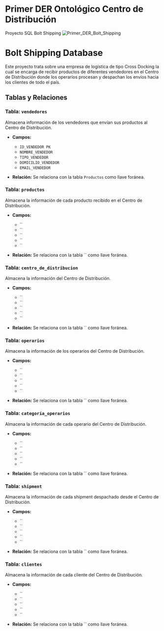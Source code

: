 # Primer DER Ontológico Centro de Distribución
Proyecto SQL Bolt Shipping
![Primer_DER_Bolt_Shipping](https://github.com/user-attachments/assets/a6a60e09-0a6c-4b00-adbd-91e591126bfd)
# Bolt Shipping Database
Este proyecto trata sobre una empresa de logística de tipo Cross Docking la cual se encarga de recibir productos de diferentes vendedores en el Centro de Distribución donde los operarios procesan y despachan los envíos hacia los clientes de todo el país.
## Tablas y Relaciones

### Tabla: `vendedores`
Almacena información de los vendedores que envían sus productos al Centro de Distribución.
- **Campos:**
  - `ID_VENDEDOR PK`
  - `NOMBRE_VENDEDOR`
  - `TIPO_VENDEDOR`
  - `DOMICILIO_VENDEDOR`
  - `EMAIL_VENDEDOR`
 
- **Relación:**
    Se relaciona con la tabla `Productos` como llave foránea.
  
### Tabla: `productos`
Almacena la información de cada producto recibido en el Centro de Distribución.
- **Campos:**
  - ``
  - ``
  - ``
  - ``
  - ``
 
- **Relación:**
    Se relaciona con la tabla `` como llave foránea.

  

### Tabla: `centro_de_distribucion`
Almacena la información del Centro de Distribución.
- **Campos:**
  - ``
  - ``
  - ``
  - ``
  - ``
 
- **Relación:**
    Se relaciona con la tabla `` como llave foránea.

### Tabla: `operarios`
Almacena la información de los operarios del Centro de Distribución.
- **Campos:**
  - ``
  - ``
  - ``
  - ``
  - ``
 
- **Relación:**
    Se relaciona con la tabla `` como llave foránea.

### Tabla: `categoría_operarios`
Almacena la información de cada operario del Centro de Distribución.
- **Campos:**
  - ``
  - ``
  - ``
  - ``
  - ``
 
- **Relación:**
    Se relaciona con la tabla `` como llave foránea.

### Tabla: `shipment`
Almacena la información de cada shipment despachado desde el Centro de Distribución.
- **Campos:**
  - ``
  - ``
  - ``
  - ``
  - ``
 
- **Relación:**
    Se relaciona con la tabla `` como llave foránea.

### Tabla: `clientes`
Almacena la información de cada cliente del Centro de Distribución.
- **Campos:**
  - ``
  - ``
  - ``
  - ``
  - ``
 
- **Relación:**
    Se relaciona con la tabla `` como llave foránea.


